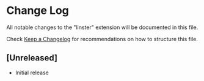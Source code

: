# Change Log

All notable changes to the "linster" extension will be documented in this file.

Check [Keep a Changelog](http://keepachangelog.com/) for recommendations on how to structure this file.

## [Unreleased]

- Initial release
